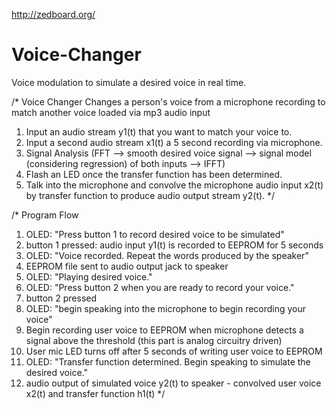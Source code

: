 http://zedboard.org/

# Voice-Changer
Voice modulation to simulate a desired voice in real time.

/* Voice Changer
   Changes a person's voice from a microphone recording to match another voice loaded via mp3 audio input
   1. Input an audio stream y1(t) that you want to match your voice to.
   2. Input a second audio stream x1(t) a 5 second recording via microphone.
   3. Signal Analysis (FFT --> smooth desired voice signal --> signal model (considering regression) of both inputs --> IFFT)
   4. Flash an LED once the transfer function has been determined.
   5. Talk into the microphone and convolve the microphone audio input x2(t) by transfer function to produce
      audio output stream y2(t).
*/

/* Program Flow
   1. OLED: "Press button 1 to record desired voice to be simulated"
   2. button 1 pressed: audio input y1(t) is recorded to EEPROM for 5 seconds
   3. OLED: "Voice recorded. Repeat the words produced by the speaker"
   4. EEPROM file sent to audio output jack to speaker
   5. OLED: "Playing desired voice."
   6. OLED: "Press button 2 when you are ready to record your voice."
   7. button 2 pressed
   8. OLED: "begin speaking into the microphone to begin recording your voice"
   9. Begin recording user voice to EEPROM when microphone detects a signal above the threshold (this part is analog circuitry driven)
   10. User mic LED turns off after 5 seconds of writing user voice to EEPROM
   11. OLED: "Transfer function determined. Begin speaking to simulate the desired voice."
   12. audio output of simulated voice y2(t) to speaker - convolved user voice x2(t) and transfer function h1(t)
*/
